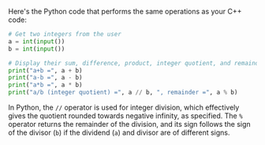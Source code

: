  Here's the Python code that performs the same operations as your C++ code:

```python
# Get two integers from the user
a = int(input())
b = int(input())

# Display their sum, difference, product, integer quotient, and remainder
print("a+b =", a + b)
print("a-b =", a - b)
print("a*b =", a * b)
print("a/b (integer quotient) =", a // b, ", remainder =", a % b)
```

In Python, the `//` operator is used for integer division, which effectively gives the quotient rounded towards negative infinity, as specified. The `%` operator returns the remainder of the division, and its sign follows the sign of the divisor (`b`) if the dividend (`a`) and divisor are of different signs.
